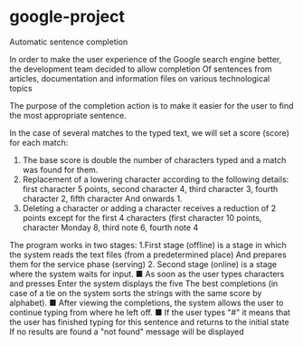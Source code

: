 # google-project
Automatic sentence completion

In order to make the user experience of the Google search engine better,
the development team decided to allow completion
Of sentences from articles, documentation and information files on various technological topics

The purpose of the completion action is to make it easier for the user to find the most appropriate sentence.

In the case of several matches to the typed text, we will set a score (score) for each match:
1. The base score is double the number of characters typed and a match was found for them.
2. Replacement of a lowering character according to the following details: first character 5 points, second character 4, third character 3, fourth character 2, fifth character
And onwards 1.
3. Deleting a character or adding a character receives a reduction of 2 points except for the first 4 characters (first character 10 points, character
Monday 8, third note 6, fourth note 4

The program works in two stages:
1.First stage (offline) is a stage in which the system reads the text files (from a predetermined place)
And prepares them for the service phase (serving)
2. Second stage (online) is a stage where the system waits for input.
■ As soon as the user types characters and presses Enter the system displays the five
The best completions (in case of a tie on the system sorts the strings with the same score by alphabet).
■ After viewing the completions, the system allows the user to continue typing from where he left off.
■ If the user types "#" it means that the user has finished typing for this sentence and returns to the initial state
If no results are found a "not found" message will be displayed

